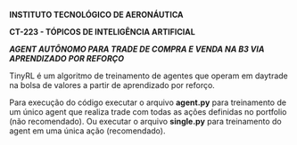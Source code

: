 __INSTITUTO TECNOLÓGICO DE AERONÁUTICA__ 

__CT-223 - TÓPICOS DE INTELIGÊNCIA ARTIFICIAL__


**_AGENT AUTÔNOMO PARA TRADE DE COMPRA E VENDA NA B3 VIA APRENDIZADO POR REFORÇO_**

TinyRL é um algoritmo de treinamento de agentes que operam em daytrade na bolsa de valores a partir de aprendizado por reforço. 

Para execução do código executar o arquivo __agent.py__ para treinamento de um único agent que realiza trade com todas as ações definidas no portfolio (não recomendado).
Ou executar o arquivo __single.py__ para treinamento do agent em uma única ação (recomendado).

